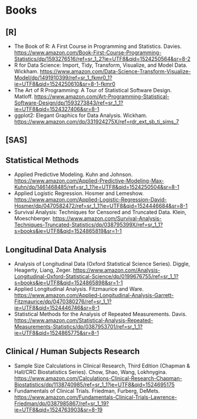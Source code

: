 # Books

## [R]
* The Book of R: A First Course in Programming and Statistics. Davies. https://www.amazon.com/Book-First-Course-Programming-Statistics/dp/1593276516/ref=sr_1_2?ie=UTF8&qid=1524250564&sr=8-2
* R for Data Science: Import, Tidy, Transform, Visualize, and Model Data. Wickham. https://www.amazon.com/Data-Science-Transform-Visualize-Model/dp/1491910399/ref=sr_1_fkmr0_1?ie=UTF8&qid=1524250610&sr=8-1-fkmr0
* The Art of R Programming: A Tour of Statistical Software Design. Matloff. https://www.amazon.com/Art-Programming-Statistical-Software-Design/dp/1593273843/ref=sr_1_1?ie=UTF8&qid=1524327406&sr=8-1
* ggplot2: Elegant Graphics for Data Analysis. Wickham. https://www.amazon.com/dp/331924275X/ref=rdr_ext_sb_ti_sims_7

## [SAS]

## Statistical Methods
* Applied Predictive Modeling. Kuhn and Johnson. https://www.amazon.com/Applied-Predictive-Modeling-Max-Kuhn/dp/1461468485/ref=sr_1_1?ie=UTF8&qid=1524250504&sr=8-1
* Applied Logistic Regression. Hosmer and Lemeshow. https://www.amazon.com/Applied-Logistic-Regression-David-Hosmer/dp/0470582472/ref=sr_1_1?ie=UTF8&qid=1524446684&sr=8-1
* Survival Analysis: Techniques for Censored and Truncated Data. Klein, Moeschberger. https://www.amazon.com/Survival-Analysis-Techniques-Truncated-Statistics/dp/038795399X/ref=sr_1_1?s=books&ie=UTF8&qid=1524865819&sr=1-1

## Longitudinal Data Analysis
* Analysis of Longitudinal Data (Oxford Statistical Science Series). Diggle, Heagerty, Liang, Zeger. https://www.amazon.com/Analysis-Longitudinal-Oxford-Statistical-Science/dp/0199676755/ref=sr_1_1?s=books&ie=UTF8&qid=1524865898&sr=1-1
* Applied Longitudinal Analysis. Fitzmaurice and Ware. https://www.amazon.com/Applied-Longitudinal-Analysis-Garrett-Fitzmaurice/dp/0470380276/ref=sr_1_1?ie=UTF8&qid=1524446746&sr=8-1
* Statistical Methods for the Analysis of Repeated Measurements. Davis. https://www.amazon.com/Statistical-Analysis-Repeated-Measurements-Statistics/dp/0387953701/ref=sr_1_1?ie=UTF8&qid=1524865775&sr=8-1

## Clinical / Human Subjects Research
* Sample Size Calculations in Clinical Research, Third Edition (Chapman & Hall/CRC Biostatistics Series). Chow, Shao, Wang, Lokhnygina. https://www.amazon.com/Calculations-Clinical-Research-Chapman-Biostatistics/dp/1138740985/ref=sr_1_1?ie=UTF8&qid=1524695175 
* Fundamentals of Clinical Trials. Friedman, Furberg, DeMets. https://www.amazon.com/Fundamentals-Clinical-Trials-Lawrence-Friedman/dp/0387985867/ref=sr_1_19?ie=UTF8&qid=1524763903&sr=8-19
